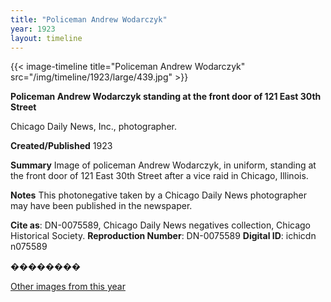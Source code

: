 ```yaml
---
title: "Policeman Andrew Wodarczyk"
year: 1923
layout: timeline
---
```


{{< image-timeline title="Policeman Andrew Wodarczyk" src="/img/timeline/1923/large/439.jpg" >}}


__**Policeman Andrew Wodarczyk standing at the front door of 121 East 30th Street**__

Chicago Daily News, Inc., photographer.

**Created/Published**
1923

**Summary**
Image of policeman Andrew Wodarczyk, in uniform, standing at the front door of 121 East 30th Street after a vice raid in Chicago, Illinois.

**Notes**
This photonegative taken by a Chicago Daily News photographer may have been published in the newspaper.

__Cite as__: DN-0075589, Chicago Daily News negatives collection, Chicago Historical Society.
__Reproduction Number__: DN-0075589
__Digital ID__: ichicdn n075589

�������� 

[Other images from this year](/historical/timeline/1923)